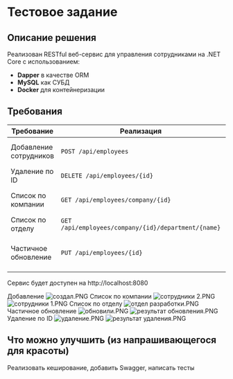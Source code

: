 # Тестовое задание
## Описание решения
Реализован RESTful веб-сервис для управления сотрудниками на .NET Core с использованием:
- **Dapper** в качестве ORM
- **MySQL** как СУБД
- **Docker** для контейнеризации

##  Требования

| Требование | Реализация | Особенности |
|------------|------------|-------------|
| Добавление сотрудников | `POST /api/employees` | Возвращает ID созданного сотрудника |
| Удаление по ID | `DELETE /api/employees/{id}` | Идемпотентная операция |
| Список по компании | `GET /api/employees/company/{id}` | Полная информация о сотрудниках |
| Список по отделу | `GET /api/employees/company/{id}/department/{name}` | Двойная фильтрация |
| Частичное обновление | `PUT /api/employees/{id}` | Обновляет только переданные поля |


Сервис будет доступен на http://localhost:8080

Добавление
![создал.PNG](ScreenShots%2F%F1%EE%E7%E4%E0%EB.PNG)
Список по компании
![сотрудники 2.PNG](ScreenShots%2F%F1%EE%F2%F0%F3%E4%ED%E8%EA%E8%202.PNG)
![сотрудники 1.PNG](ScreenShots%2F%F1%EE%F2%F0%F3%E4%ED%E8%EA%E8%201.PNG)
Список по отделу
![отдел разработки.PNG](ScreenShots%2F%EE%F2%E4%E5%EB%20%F0%E0%E7%F0%E0%E1%EE%F2%EA%E8.PNG)
Частичное обновление
![обновили.PNG](ScreenShots%2F%EE%E1%ED%EE%E2%E8%EB%E8.PNG)
![результат обновления.PNG](ScreenShots%2F%F0%E5%E7%F3%EB%FC%F2%E0%F2%20%EE%E1%ED%EE%E2%EB%E5%ED%E8%FF.PNG)
Удаление по ID
![удаление.PNG](ScreenShots%2F%F3%E4%E0%EB%E5%ED%E8%E5.PNG)
![результат удаления.PNG](ScreenShots%2F%F0%E5%E7%F3%EB%FC%F2%E0%F2%20%F3%E4%E0%EB%E5%ED%E8%FF.PNG)


## Что можно улучшить (из напрашивающегося для красоты)
Реализовать кеширование, добавить Swagger, написать тесты